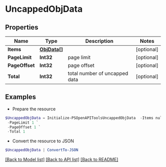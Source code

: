 # UncappedObjData
## Properties

Name | Type | Description | Notes
------------ | ------------- | ------------- | -------------
**Items** | [**ObjData[]**](ObjData.md) |  | [optional] 
**PageLimit** | **Int32** | page limit | [optional] 
**PageOffset** | **Int32** | page offset | [optional] 
**Total** | **Int32** | total number of uncapped data | [optional] 

## Examples

- Prepare the resource
```powershell
$UncappedObjData = Initialize-PSOpenAPIToolsUncappedObjData  -Items null `
 -PageLimit 1 `
 -PageOffset 1 `
 -Total 1
```

- Convert the resource to JSON
```powershell
$UncappedObjData | ConvertTo-JSON
```

[[Back to Model list]](../README.md#documentation-for-models) [[Back to API list]](../README.md#documentation-for-api-endpoints) [[Back to README]](../README.md)

